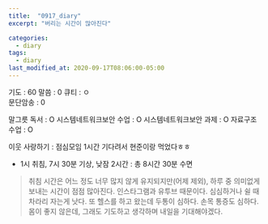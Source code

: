 ```yaml
---
title:  "0917_diary"
excerpt: "버리는 시간이 많아진다"

categories:
  - diary
tags:
  - diary
last_modified_at: 2020-09-17T08:06:00-05:00
---
```


기도 : 60
말씀 : 0 
큐티 : ㅇ  
문단암송 : 0 

말그릇 독서 : O
시스템네트워크보안 수업 : O
시스템네트워크보안 과제 : O
자료구조 수업 : O

이웃 사랑하기 : 점심모임 1시간 기다려서 현준이랑 먹었다ㅎㅎ

-  1시 취침, 7시 30분 기상, 낮잠 2시간 : 총 8시간 30분 수면  

> 취침 시간은 어느 정도 너무 많지 않게 유지되지만(어제 제외), 하루 중 의미없게 보내는 시간이 점점 많아진다. 인스타그램과 유투브 때문이다. 심심하거나 쉴 때 차라리 자는게 낫다. 또 헬스를 하고 왔는데 두통이 심하다. 손목 통증도 심하다. 몸이 좋지 않은데, 그래도 기도하고 생각하며 내일을 기대해야겠다.